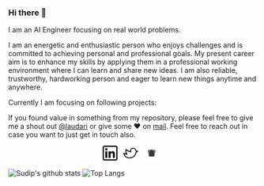 ### Hi there 👋

I am an AI Engineer focusing on real world problems. 

<p> I am an energetic and enthusiastic person who enjoys challenges and is committed to achieving personal and professional goals. My present career aim is to enhance my skills by applying them in a professional working environment where I can learn and share new ideas. I am also reliable, trustworthy, hardworking person and eager to learn new things anytime and anywhere. 

Currently I am focusing on following projects:

</p>

If you found value in something from my repository, please feel free to give me a shout out [@laudari](https://twitter.com/laudari1) or give some ♥ on [mail](mailto:sudiplaudari@gmail.com). Feel free to reach out in case you want to just get in touch also.

<p align='center'>
<a href="https://www.linkedin.com/in/sudip-laudari-87b782165/"><img height="30" src="./linkedin.png?raw=true"></a>&nbsp;&nbsp;
<a href="https://twitter.com/laudari1"><img height="30" src="./twitter.png?raw=true"></a>&nbsp;&nbsp;
<a href="https://www.showwcase.com/sdip/"><img height="30" src="./showcase.jpeg?raw=true"></a>&nbsp;&nbsp;

</p> 



![Sudip's github stats](https://github-readme-stats.vercel.app/api?username=Laudarisd&hide=contribs,prs&show_icons=true&hide_border=true&title_color=000)
![Top Langs](https://github-readme-stats.vercel.app/api/top-langs/?username=Laudarisd&layout=compact&hide_border=true)




<!--
**Laudarisd/Laudarisd** is a ✨ _special_ ✨ repository because its `README.md` (this file) appears on your GitHub profile.

Here are some ideas to get you started:

- 🔭 I’m currently working on ...
- 🌱 I’m currently learning ...
- 👯 I’m looking to collaborate on ...
- 🤔 I’m looking for help with ...
- 💬 Ask me about ...
- 📫 How to reach me: ...
- 😄 Pronouns: ...
- ⚡ Fun fact: ...
-->
